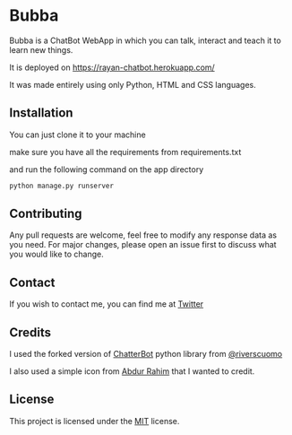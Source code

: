# Bubba
Bubba is a ChatBot WebApp in which you can talk, interact and teach it to learn new things.

It is deployed on https://rayan-chatbot.herokuapp.com/

It was made entirely using only Python, HTML and CSS languages.

## Installation
You can just clone it to your machine

make sure you have all the requirements from requirements.txt

and run the following command on the app directory
```bash
python manage.py runserver
```

## Contributing
Any pull requests are welcome, feel free to modify any response data as you need. For major changes, please open an issue first to discuss what you would like to change.

## Contact
If you wish to contact me, you can find me at [Twitter](https://twitter.com/rayan6ms)

## Credits
I used the forked version of [ChatterBot](https://github.com/gunthercox/ChatterBot) python library from [@riverscuomo](https://github.com/riverscuomo/)

I also used a simple icon from [Abdur Rahim](https://dribbble.com/itworldbd) that I wanted to credit.

## License
This project is licensed under the [MIT](https://choosealicense.com/licenses/mit/) license.

